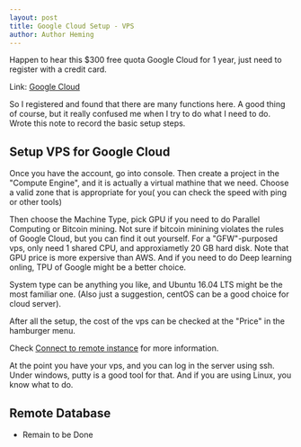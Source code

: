 ```yaml
---
layout: post
title: Google Cloud Setup - VPS
author: Author Heming
---
```


Happen to hear this $300 free quota Google Cloud for 1 year, just need to register with a credit card.

Link: [Google Cloud](https://cloud.google.com/)

So I registered and found that there are many functions here. A good thing of course, but it really confused me when I try to do what I need to do. Wrote this note to record the basic setup steps. 

## Setup VPS for Google Cloud

Once you have the account, go into console. Then create a project in the "Compute Engine", and it is actually a virtual mathine that we need. Choose a valid zone that is appropriate for you( you can check the speed with ping or other tools)

Then choose the Machine Type, pick GPU if you need to do Parallel Computing or Bitcoin mining. Not sure if bitcoin minining violates the rules of Google Cloud, but you can find it out yourself.
For a "GFW"-purposed vps, only need 1 shared CPU, and approxiametly 20 GB hard disk. Note that GPU price is more expersive than AWS. And if you need to do Deep learning onling, TPU of Google might be a better choice.

System type can be anything you like, and Ubuntu 16.04 LTS might be the most familiar one. (Also just a suggestion, centOS can be a good choice for cloud server).

After all the setup, the cost of the vps can be checked at the "Price" in the hamburger menu. 

Check 
[Connect to remote instance](https://cloud.google.com/compute/docs/instances/connecting-to-instance)
for more information.

At the point you have your vps, and you can log in the server using ssh. Under windows, putty is a good tool for that. And if you are using Linux, you know what to do.

## Remote Database

+ Remain to be Done